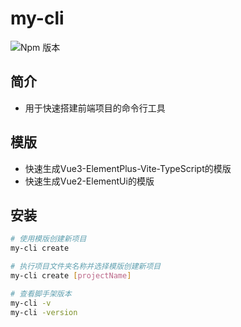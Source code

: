 # my-cli
![Npm 版本](https://img.shields.io/badge/my--cli-v0.0.1-green)

## 简介
- 用于快速搭建前端项目的命令行工具

## 模版
- 快速生成Vue3-ElementPlus-Vite-TypeScript的模版
- 快速生成Vue2-ElementUi的模版

## 安装

```bash
# 使用模版创建新项目
my-cli create

# 执行项目文件夹名称并选择模版创建新项目
my-cli create [projectName]

# 查看脚手架版本
my-cli -v
my-cli -version

```